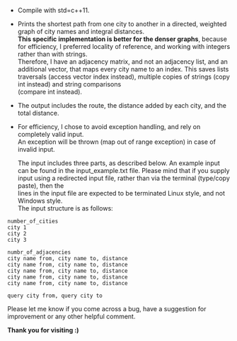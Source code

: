 - Compile with std=c++11.
- Prints the shortest path from one city to another in a directed, weighted graph of city names and integral distances.  
  **This specific implementation is better for the denser graphs**, because for efficiency, I preferred locality of reference, 
  and working with integers rather than with strings.  
  Therefore, I have an adjacency matrix, and not an adjacency list, and an additional vector, that maps every city name to an index.
  This saves lists traversals (access vector index instead), multiple copies of strings (copy int instead) and string comparisons  
  (compare int instead). 
- The output includes the route, the distance added by each city, and the total distance.
- For efficiency, I chose to avoid exception handling, and rely on completely valid input.    
  An exception will be thrown (map out of range exception) in case of invalid input.
  
  The input includes three parts, as described below. An example input can be found in the input_example.txt file.
  Please mind that if you supply input using a redirected input file, rather than via the terminal (type/copy paste), then the  
  lines in the input file are expected to be terminated Linux style, and not Windows style.  
  The input structure is as follows:
```
number_of_cities
city 1
city 2
city 3

numbr_of_adjacencies
city name from, city name to, distance
city name from, city name to, distance
city name from, city name to, distance
city name from, city name to, distance
city name from, city name to, distance

query city from, query city to
```

Please let me know if you come across a bug, have a suggestion for improvement or any other helpful comment.  

**Thank you for visiting :)**



